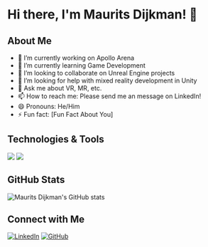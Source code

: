 # Hi there, I'm Maurits Dijkman! 👋

## About Me
- 🔭 I’m currently working on Apollo Arena
- 🌱 I’m currently learning Game Development
- 👯 I’m looking to collaborate on Unreal Engine projects
- 🤔 I’m looking for help with mixed reality development in Unity
- 💬 Ask me about VR, MR, etc.
- 📫 How to reach me: Please send me an message on LinkedIn!
- 😄 Pronouns: He/Him
- ⚡ Fun fact: [Fun Fact About You]

## Technologies & Tools
![](https://img.shields.io/badge/Code-Python-informational?style=flat&logo=python&logoColor=white&color=2bbc8a)
![](https://img.shields.io/badge/Tools-Docker-informational?style=flat&logo=docker&logoColor=white&color=2bbc8a)

## GitHub Stats
![Maurits Dijkman's GitHub stats](https://github-readme-stats.vercel.app/api?username=mauritsdijkman&show_icons=true&theme=radical)

## Connect with Me
[![LinkedIn][3.2]][3]
[![GitHub][6.2]][6]

<!-- Icons -->

[3.2]: https://raw.githubusercontent.com/MartinHeinz/MartinHeinz/master/linkedin-3-16.png (LinkedIn icon without padding)
[6.2]: https://raw.githubusercontent.com/MartinHeinz/MartinHeinz/master/github-16.png (GitHub icon without padding)

<!-- Links to your social media accounts -->

[3]: [https://www.linkedin.com/in/yourlinkedinprofile/](https://www.linkedin.com/in/maurits-dijkman/)
[6]: [https://www.github.com/yourGitHubusername/](https://github.com/MauritsDijkman)
